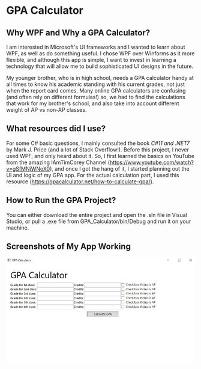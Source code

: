 # GPA Calculator

## Why WPF and Why a GPA Calculator?
I am interested in Microsoft's UI frameworks and I wanted to learn about WPF, as well as do something useful. I chose WPF over Winforms as it more flexible, and although this app is simple, I want to invest in learning a technology that will allow me to build sophisticated UI designs in the future.

My younger brother, who is in high school, needs a GPA calculator handy at all times to know his academic standing with his current grades, not just when the report card comes. Many online GPA calculators are confusing (and often rely on different formulas!) so, we had to find the calculations that work for my brother's school, and also take into account different weight of AP vs non-AP classes. 

## What resources did I use?
For some C# basic questions, I mainly consulted the book _C#11 and .NET7_ by Mark J. Price (and a lot of Stack Overflow!). Before this project, I never used WPF, and only heard about it. So, I first learned the basics on YouTube from the amazing IAmTimCorey Channel (https://www.youtube.com/watch?v=gSfMNjWNoX0), and once I got the hang of 
it, I started planning out the UI and logic of my GPA app. For the actual calculation part, I used this resource (https://gpacalculator.net/how-to-calculate-gpa/). 

## How to Run the GPA Project?
You can either download the entire project and open the .sln file in Visual Studio, or pull a .exe file from GPA_Calculator/bin/Debug and run it on your machine. 

## Screenshots of My App Working
<img src="GPA_App_Screenshots/AppStarting.JPG">


